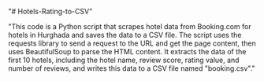 "# Hotels-Rating-to-CSV" 

"This code is a Python script that scrapes hotel data from Booking.com for hotels in Hurghada and saves the data to a CSV file. The script uses the requests library to send a request to the URL and get the page content, then uses BeautifulSoup to parse the HTML content. It extracts the data of the first 10 hotels, including the hotel name, review score, rating value, and number of reviews, and writes this data to a CSV file named "booking.csv"." 
